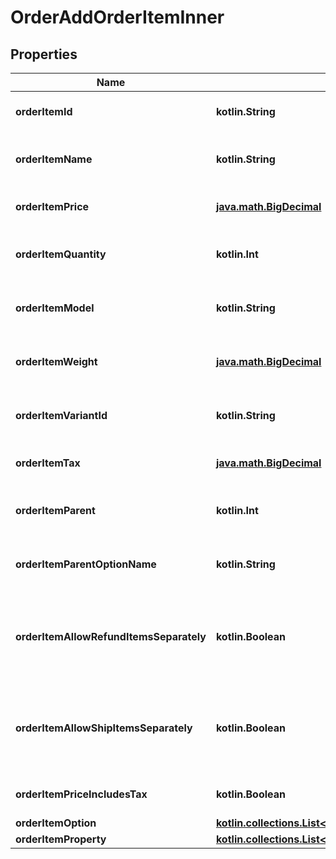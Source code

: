 
# OrderAddOrderItemInner

## Properties
| Name | Type | Description | Notes |
| ------------ | ------------- | ------------- | ------------- |
| **orderItemId** | **kotlin.String** | Defines orders specified by order item id |  |
| **orderItemName** | **kotlin.String** | Defines orders specified by order item name |  |
| **orderItemPrice** | [**java.math.BigDecimal**](java.math.BigDecimal.md) | Defines orders specified by order item price |  |
| **orderItemQuantity** | **kotlin.Int** | Defines orders specified by order item quantity |  |
| **orderItemModel** | **kotlin.String** | Defines orders specified by order item model |  [optional] |
| **orderItemWeight** | [**java.math.BigDecimal**](java.math.BigDecimal.md) | Defines orders specified by order item weight |  [optional] |
| **orderItemVariantId** | **kotlin.String** | Ordered product variant. Where x is order item ID |  [optional] |
| **orderItemTax** | [**java.math.BigDecimal**](java.math.BigDecimal.md) | Percentage of tax for product order |  [optional] |
| **orderItemParent** | **kotlin.Int** | Index of the parent grouped/bundle product |  [optional] |
| **orderItemParentOptionName** | **kotlin.String** | Option name of the parent grouped/bundle product |  [optional] |
| **orderItemAllowRefundItemsSeparately** | **kotlin.Boolean** | Indicates whether subitems of the grouped/bundle product can be refunded separately |  [optional] |
| **orderItemAllowShipItemsSeparately** | **kotlin.Boolean** | Indicates whether subitems of the grouped/bundle product can be shipped separately |  [optional] |
| **orderItemPriceIncludesTax** | **kotlin.Boolean** | Defines if item price includes tax |  [optional] |
| **orderItemOption** | [**kotlin.collections.List&lt;OrderAddOrderItemInnerOrderItemOptionInner&gt;**](OrderAddOrderItemInnerOrderItemOptionInner.md) |  |  [optional] |
| **orderItemProperty** | [**kotlin.collections.List&lt;OrderAddOrderItemInnerOrderItemPropertyInner&gt;**](OrderAddOrderItemInnerOrderItemPropertyInner.md) |  |  [optional] |



